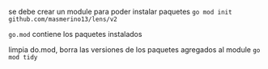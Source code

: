 se debe crear un module para poder instalar paquetes
`go mod init github.com/masmerino13/lens/v2`

`go.mod` contiene los paquetes instalados

limpia do.mod, borra las versiones de los paquetes agregados al module
`go mod tidy`

